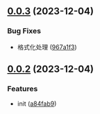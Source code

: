 ## [0.0.3](https://github.com/liwangying55555/transfer-by-ftp/compare/v0.0.2...v0.0.3) (2023-12-04)


### Bug Fixes

* 格式化处理 ([967a1f3](https://github.com/liwangying55555/transfer-by-ftp/commit/967a1f3cdb2ff94ba70bad66bafd88d76d976367))



## [0.0.2](https://github.com/liwangying55555/transfer-by-ftp/compare/a84fab97864116ef1cf53ff2fd6460ccb20fc65b...v0.0.2) (2023-12-04)


### Features

* init ([a84fab9](https://github.com/liwangying55555/transfer-by-ftp/commit/a84fab97864116ef1cf53ff2fd6460ccb20fc65b))



